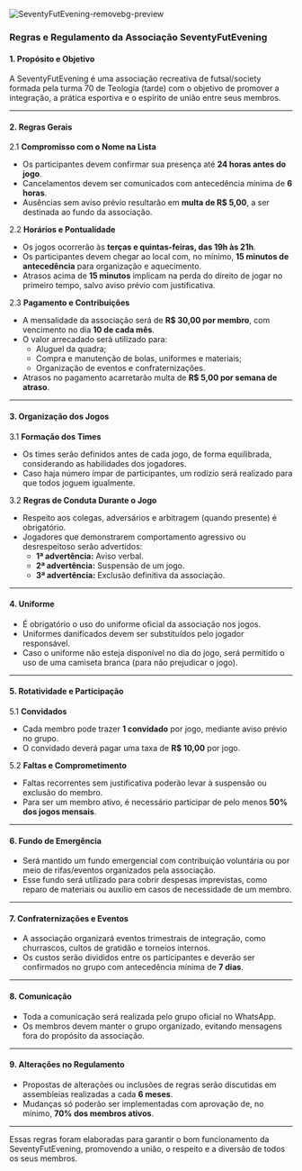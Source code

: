 ![SeventyFutEvening-removebg-preview](https://github.com/user-attachments/assets/4732f70a-407e-409c-ab45-c445c6abd6b8)

### Regras e Regulamento da Associação SeventyFutEvening

#### **1. Propósito e Objetivo**
A SeventyFutEvening é uma associação recreativa de futsal/society formada pela turma 70 de Teologia (tarde) com o objetivo de promover a integração, a prática esportiva e o espírito de união entre seus membros.

---

#### **2. Regras Gerais**
2.1 **Compromisso com o Nome na Lista**  
- Os participantes devem confirmar sua presença até **24 horas antes do jogo**.  
- Cancelamentos devem ser comunicados com antecedência mínima de **6 horas**.  
- Ausências sem aviso prévio resultarão em **multa de R$ 5,00**, a ser destinada ao fundo da associação.

2.2 **Horários e Pontualidade**  
- Os jogos ocorrerão às **terças e quintas-feiras, das 19h às 21h**.  
- Os participantes devem chegar ao local com, no mínimo, **15 minutos de antecedência** para organização e aquecimento.  
- Atrasos acima de **15 minutos** implicam na perda do direito de jogar no primeiro tempo, salvo aviso prévio com justificativa.

2.3 **Pagamento e Contribuições**  
- A mensalidade da associação será de **R$ 30,00 por membro**, com vencimento no dia **10 de cada mês**.  
- O valor arrecadado será utilizado para:  
  - Aluguel da quadra;  
  - Compra e manutenção de bolas, uniformes e materiais;  
  - Organização de eventos e confraternizações.  
- Atrasos no pagamento acarretarão multa de **R$ 5,00 por semana de atraso**.  

---

#### **3. Organização dos Jogos**
3.1 **Formação dos Times**  
- Os times serão definidos antes de cada jogo, de forma equilibrada, considerando as habilidades dos jogadores.  
- Caso haja número ímpar de participantes, um rodízio será realizado para que todos joguem igualmente.  

3.2 **Regras de Conduta Durante o Jogo**  
- Respeito aos colegas, adversários e arbitragem (quando presente) é obrigatório.  
- Jogadores que demonstrarem comportamento agressivo ou desrespeitoso serão advertidos:  
  - **1ª advertência:** Aviso verbal.  
  - **2ª advertência:** Suspensão de um jogo.  
  - **3ª advertência:** Exclusão definitiva da associação.  

---

#### **4. Uniforme**
- É obrigatório o uso do uniforme oficial da associação nos jogos.  
- Uniformes danificados devem ser substituídos pelo jogador responsável.  
- Caso o uniforme não esteja disponível no dia do jogo, será permitido o uso de uma camiseta branca (para não prejudicar o jogo).

---

#### **5. Rotatividade e Participação**
5.1 **Convidados**  
- Cada membro pode trazer **1 convidado** por jogo, mediante aviso prévio no grupo.  
- O convidado deverá pagar uma taxa de **R$ 10,00** por jogo.  

5.2 **Faltas e Comprometimento**  
- Faltas recorrentes sem justificativa poderão levar à suspensão ou exclusão do membro.  
- Para ser um membro ativo, é necessário participar de pelo menos **50% dos jogos mensais**.

---

#### **6. Fundo de Emergência**
- Será mantido um fundo emergencial com contribuição voluntária ou por meio de rifas/eventos organizados pela associação.  
- Esse fundo será utilizado para cobrir despesas imprevistas, como reparo de materiais ou auxílio em casos de necessidade de um membro.

---

#### **7. Confraternizações e Eventos**
- A associação organizará eventos trimestrais de integração, como churrascos, cultos de gratidão e torneios internos.  
- Os custos serão divididos entre os participantes e deverão ser confirmados no grupo com antecedência mínima de **7 dias**.

---

#### **8. Comunicação**
- Toda a comunicação será realizada pelo grupo oficial no WhatsApp.  
- Os membros devem manter o grupo organizado, evitando mensagens fora do propósito da associação.  

---

#### **9. Alterações no Regulamento**
- Propostas de alterações ou inclusões de regras serão discutidas em assembleias realizadas a cada **6 meses**.  
- Mudanças só poderão ser implementadas com aprovação de, no mínimo, **70% dos membros ativos**.  

---

Essas regras foram elaboradas para garantir o bom funcionamento da SeventyFutEvening, promovendo a união, o respeito e a diversão de todos os seus membros.
